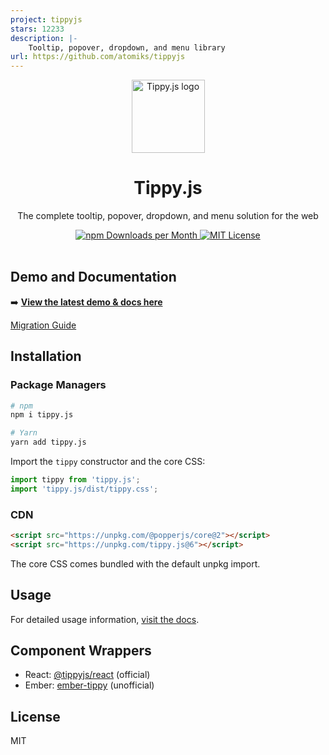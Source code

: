 ```yaml
---
project: tippyjs
stars: 12233
description: |-
    Tooltip, popover, dropdown, and menu library
url: https://github.com/atomiks/tippyjs
---
```


<div align="center">
  <img alt="Tippy.js logo" src="https://github.com/atomiks/tippyjs/raw/master/logo.png" height="117" />
</div>

<div align="center">
  <h1>Tippy.js</h1>
  <p>The complete tooltip, popover, dropdown, and menu solution for the web</p>
  <a href="https://www.npmjs.com/package/tippy.js">
   <img src="https://img.shields.io/npm/dm/tippy.js.svg?color=%235599ff&style=for-the-badge" alt="npm Downloads per Month">
  <a>
  <a href="https://github.com/atomiks/tippyjs/blob/master/LICENSE">
    <img src="https://img.shields.io/npm/l/tippy.js.svg?color=%23c677cf&style=for-the-badge" alt="MIT License">
  </a>
  <br>
  <br>
</div>

## Demo and Documentation

➡️ **[View the latest demo & docs here](https://atomiks.github.io/tippyjs/)**

[Migration Guide](https://github.com/atomiks/tippyjs/blob/master/MIGRATION_GUIDE.md)

## Installation

### Package Managers

```bash
# npm
npm i tippy.js

# Yarn
yarn add tippy.js
```

Import the `tippy` constructor and the core CSS:

```js
import tippy from 'tippy.js';
import 'tippy.js/dist/tippy.css';
```

### CDN

```html
<script src="https://unpkg.com/@popperjs/core@2"></script>
<script src="https://unpkg.com/tippy.js@6"></script>
```

The core CSS comes bundled with the default unpkg import.

## Usage

For detailed usage information,
[visit the docs](https://atomiks.github.io/tippyjs/v6/getting-started/).

## Component Wrappers

- React: [@tippyjs/react](https://github.com/atomiks/tippyjs-react) (official)
- Ember: [ember-tippy](https://github.com/nag5000/ember-tippy) (unofficial)

## License

MIT

